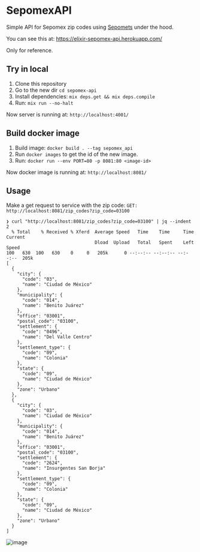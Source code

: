 # SepomexAPI

Simple API for Sepomex zip codes using [Sepomets](https://github.com/poncho/sepomets) under the hood.

You can see this at: https://elixir-sepomex-api.herokuapp.com/

Only for reference.

## Try in local

1. Clone this repository
2. Go to the new dir `cd sepomex-api`
3. Install dependencies: `mix deps.get && mix deps.compile`
4. Run: `mix run --no-halt`

Now server is running at: `http://localhost:4001/`

## Build docker image

1. Build image: `docker build . --tag sepomex_api`
2. Run `docker images` to get the id of the new image.
3. Run: `docker run --env PORT=80 -p 8081:80 <image-id>`

Now docker image is running at: `http://localhost:8081/`

## Usage

Make a get request to service with the zip code:
`GET: http://localhost:8081/zip_codes?zip_code=03100`

```shell
❯ curl "http://localhost:8081/zip_codes?zip_code=03100" | jq --indent 2
  % Total    % Received % Xferd  Average Speed   Time    Time     Time  Current
                                 Dload  Upload   Total   Spent    Left  Speed
100   630  100   630    0     0   205k      0 --:--:-- --:--:-- --:--:--  205k
[
  {
    "city": {
      "code": "03",
      "name": "Ciudad de México"
    },
    "municipality": {
      "code": "014",
      "name": "Benito Juárez"
    },
    "office": "03001",
    "postal_code": "03100",
    "settlement": {
      "code": "0496",
      "name": "Del Valle Centro"
    },
    "settlement_type": {
      "code": "09",
      "name": "Colonia"
    },
    "state": {
      "code": "09",
      "name": "Ciudad de México"
    },
    "zone": "Urbano"
  },
  {
    "city": {
      "code": "03",
      "name": "Ciudad de México"
    },
    "municipality": {
      "code": "014",
      "name": "Benito Juárez"
    },
    "office": "03001",
    "postal_code": "03100",
    "settlement": {
      "code": "2624",
      "name": "Insurgentes San Borja"
    },
    "settlement_type": {
      "code": "09",
      "name": "Colonia"
    },
    "state": {
      "code": "09",
      "name": "Ciudad de México"
    },
    "zone": "Urbano"
  }
]
```

![image](https://user-images.githubusercontent.com/8551125/153260672-cc7e7b7a-e6cc-4cd4-897f-3cf0a300effa.png)
